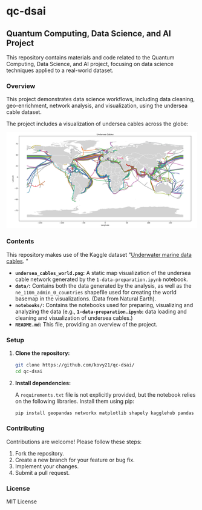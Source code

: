 # qc-dsai

## Quantum Computing, Data Science, and AI Project

This repository contains materials and code related to the Quantum Computing, Data Science, and AI project, focusing on data science techniques applied to a real-world dataset.

### Overview

This project demonstrates data science workflows, including data cleaning, geo-enrichment, network analysis, and visualization, using the undersea cable dataset.

The project includes a visualization of undersea cables across the globe:

![Undersea Cables](undersea_cables_world.png)

### Contents

This repository makes use of the Kaggle dataset "[Underwater marine data cables](https://www.kaggle.com/datasets/sndorburian/underwater-marine-data-cables/data).
"

*   **`undersea_cables_world.png`:** A static map visualization of the undersea cable network generated by the `1-data-preparation.ipynb` notebook.
*   **`data/`:** Contains both the data generated by the analysis, as well as the `ne_110m_admin_0_countries` shapefile used for creating the world basemap in the visualizations. (Data from Natural Earth).
*   **`notebooks/`:** Contains the notebooks used for preparing, visualizing and analyzing the data (e.g., **`1-data-preparation.ipynb`:** data loading and cleaning and visualization of undersea cables.)
*   **`README.md`:** This file, providing an overview of the project.

### Setup

1.  **Clone the repository:**

    ```bash
    git clone https://github.com/kovy21/qc-dsai/
    cd qc-dsai
    ```

2.  **Install dependencies:**

    A `requirements.txt` file is not explicitly provided, but the notebook relies on the following libraries.  Install them using pip:

    ```bash
    pip install geopandas networkx matplotlib shapely kagglehub pandas
    ```

### Contributing

Contributions are welcome! Please follow these steps:

1.  Fork the repository.
2.  Create a new branch for your feature or bug fix.
3.  Implement your changes.
4.  Submit a pull request.

### License

MIT License